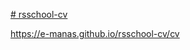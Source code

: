 [# rsschool-cv](https://e-manas.github.io/rsschool-cv/cv)

https://e-manas.github.io/rsschool-cv/cv
